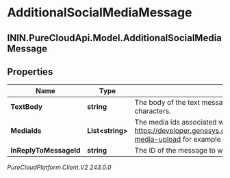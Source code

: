 # AdditionalSocialMediaMessage

## ININ.PureCloudApi.Model.AdditionalSocialMediaMessage

## Properties

|Name | Type | Description | Notes|
|------------ | ------------- | ------------- | -------------|
| **TextBody** | **string** | The body of the text message.  Maximum character count is 2000 characters. | [optional] |
| **MediaIds** | **List&lt;string&gt;** | The media ids associated with the text message. See https://developer.genesys.cloud/api/rest/v2/conversations/messaging-media-upload for example usage. | [optional] |
| **InReplyToMessageId** | **string** | The ID of the message to which this request is replying. | |



_PureCloudPlatform.Client.V2 243.0.0_
